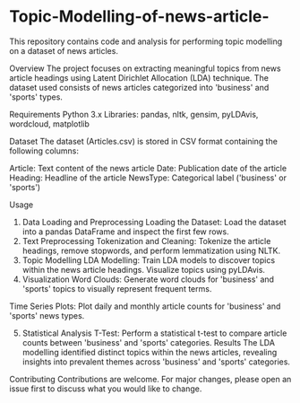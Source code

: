 # Topic-Modelling-of-news-article-
This repository contains code and analysis for performing topic modelling on a dataset of news articles.

Overview
The project focuses on extracting meaningful topics from news article headings using Latent Dirichlet Allocation (LDA) technique. The dataset used consists of news articles categorized into 'business' and 'sports' types.

Requirements
Python 3.x
Libraries: pandas, nltk, gensim, pyLDAvis, wordcloud, matplotlib

Dataset
The dataset (Articles.csv) is stored in CSV format containing the following columns:

Article: Text content of the news article
Date: Publication date of the article
Heading: Headline of the article
NewsType: Categorical label ('business' or 'sports')

Usage
1. Data Loading and Preprocessing
Loading the Dataset: Load the dataset into a pandas DataFrame and inspect the first few rows.
2. Text Preprocessing
Tokenization and Cleaning: Tokenize the article headings, remove stopwords, and perform lemmatization using NLTK.
3. Topic Modelling
LDA Modelling: Train LDA models to discover topics within the news article headings. Visualize topics using pyLDAvis.
4. Visualization
Word Clouds: Generate word clouds for 'business' and 'sports' topics to visually represent frequent terms.

Time Series Plots: Plot daily and monthly article counts for 'business' and 'sports' news types.

5. Statistical Analysis
T-Test: Perform a statistical t-test to compare article counts between 'business' and 'sports' categories.
Results
The LDA modelling identified distinct topics within the news articles, revealing insights into prevalent themes across 'business' and 'sports' categories.

Contributing
Contributions are welcome. For major changes, please open an issue first to discuss what you would like to change.
